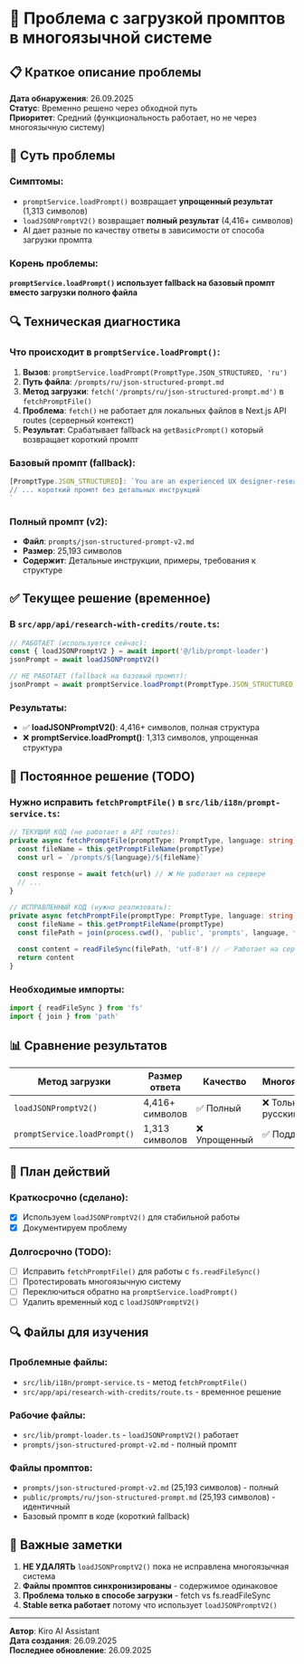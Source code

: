 # 🔧 Проблема с загрузкой промптов в многоязычной системе

## 📋 Краткое описание проблемы

**Дата обнаружения**: 26.09.2025  
**Статус**: Временно решено через обходной путь  
**Приоритет**: Средний (функциональность работает, но не через многоязычную систему)

## 🎯 Суть проблемы

### Симптомы:
- `promptService.loadPrompt()` возвращает **упрощенный результат** (1,313 символов)
- `loadJSONPromptV2()` возвращает **полный результат** (4,416+ символов)
- AI дает разные по качеству ответы в зависимости от способа загрузки промпта

### Корень проблемы:
**`promptService.loadPrompt()` использует fallback на базовый промпт вместо загрузки полного файла**

## 🔍 Техническая диагностика

### Что происходит в `promptService.loadPrompt()`:

1. **Вызов**: `promptService.loadPrompt(PromptType.JSON_STRUCTURED, 'ru')`
2. **Путь файла**: `/prompts/ru/json-structured-prompt.md`
3. **Метод загрузки**: `fetch('/prompts/ru/json-structured-prompt.md')` в `fetchPromptFile()`
4. **Проблема**: `fetch()` не работает для локальных файлов в Next.js API routes (серверный контекст)
5. **Результат**: Срабатывает fallback на `getBasicPrompt()` который возвращает короткий промпт

### Базовый промпт (fallback):
```typescript
[PromptType.JSON_STRUCTURED]: `You are an experienced UX designer-researcher. Analyze the interface and return the result in JSON format.
// ... короткий промпт без детальных инструкций
`
```

### Полный промпт (v2):
- **Файл**: `prompts/json-structured-prompt-v2.md`
- **Размер**: 25,193 символов
- **Содержит**: Детальные инструкции, примеры, требования к структуре

## ✅ Текущее решение (временное)

### В `src/app/api/research-with-credits/route.ts`:

```typescript
// РАБОТАЕТ (используется сейчас):
const { loadJSONPromptV2 } = await import('@/lib/prompt-loader')
jsonPrompt = await loadJSONPromptV2()

// НЕ РАБОТАЕТ (fallback на базовый промпт):
jsonPrompt = await promptService.loadPrompt(PromptType.JSON_STRUCTURED, language)
```

### Результаты:
- ✅ **loadJSONPromptV2()**: 4,416+ символов, полная структура
- ❌ **promptService.loadPrompt()**: 1,313 символов, упрощенная структура

## 🔧 Постоянное решение (TODO)

### Нужно исправить `fetchPromptFile()` в `src/lib/i18n/prompt-service.ts`:

```typescript
// ТЕКУЩИЙ КОД (не работает в API routes):
private async fetchPromptFile(promptType: PromptType, language: string): Promise<string> {
  const fileName = this.getPromptFileName(promptType)
  const url = `/prompts/${language}/${fileName}`
  
  const response = await fetch(url) // ❌ Не работает на сервере
  // ...
}

// ИСПРАВЛЕННЫЙ КОД (нужно реализовать):
private async fetchPromptFile(promptType: PromptType, language: string): Promise<string> {
  const fileName = this.getPromptFileName(promptType)
  const filePath = join(process.cwd(), 'public', 'prompts', language, fileName)
  
  const content = readFileSync(filePath, 'utf-8') // ✅ Работает на сервере
  return content
}
```

### Необходимые импорты:
```typescript
import { readFileSync } from 'fs'
import { join } from 'path'
```

## 📊 Сравнение результатов

| Метод загрузки | Размер ответа | Качество | Многоязычность |
|----------------|---------------|----------|----------------|
| `loadJSONPromptV2()` | 4,416+ символов | ✅ Полный | ❌ Только русский |
| `promptService.loadPrompt()` | 1,313 символов | ❌ Упрощенный | ✅ Поддерживает |

## 🎯 План действий

### Краткосрочно (сделано):
- [x] Используем `loadJSONPromptV2()` для стабильной работы
- [x] Документируем проблему

### Долгосрочно (TODO):
- [ ] Исправить `fetchPromptFile()` для работы с `fs.readFileSync()`
- [ ] Протестировать многоязычную систему
- [ ] Переключиться обратно на `promptService.loadPrompt()`
- [ ] Удалить временный код с `loadJSONPromptV2()`

## 🔍 Файлы для изучения

### Проблемные файлы:
- `src/lib/i18n/prompt-service.ts` - метод `fetchPromptFile()`
- `src/app/api/research-with-credits/route.ts` - временное решение

### Рабочие файлы:
- `src/lib/prompt-loader.ts` - `loadJSONPromptV2()` работает
- `prompts/json-structured-prompt-v2.md` - полный промпт

### Файлы промптов:
- `prompts/json-structured-prompt-v2.md` (25,193 символов) - полный
- `public/prompts/ru/json-structured-prompt.md` (25,193 символов) - идентичный
- Базовый промпт в коде (короткий fallback)

## 🚨 Важные заметки

1. **НЕ УДАЛЯТЬ** `loadJSONPromptV2()` пока не исправлена многоязычная система
2. **Файлы промптов синхронизированы** - содержимое одинаковое
3. **Проблема только в способе загрузки** - fetch vs fs.readFileSync
4. **Stable ветка работает** потому что использует `loadJSONPromptV2()`

---

**Автор**: Kiro AI Assistant  
**Дата создания**: 26.09.2025  
**Последнее обновление**: 26.09.2025